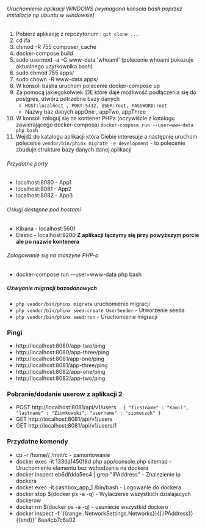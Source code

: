 ###### Uruchomienie aplikacji WINDOWS (wymagana konsola bash poprzez instalacje np ubuntu w windowsie)
1. Pobierz aplikację z repozytorium : `git clone ...`
2. cd ifa
3. chmod -R 755 composer_cache
4. docker-compose build
5. sudo usermod -a -G www-data 'whoami' (polecenie whoami pokazuje aktualnego uzytkownika bash)
6. sudo chmod 755 apps/ 
7. sudo chown -R www-data apps/
8. W konsoli basha uruchom polecenie docker-compose up
9. Za pomocą jakiegokolwiek IDE które daje możliwość podłączenia się do postgres, utwórz potrzebne bazy danych
   * `HOST:localhost , PORT:5432, USER:root, PASSWORD:root`
   * Nazwy baz danych appOne , appTwo, appThree
10. W konsoli zaloguj się na kontener PHPa (oczywiście z katalogu zawierającego docker-composa)
   `docker-compose run --user=www-data php bash`
11. Wejdź do katalogu aplikacji która Ciebie interesuje a następnie uruchom polecenie
   `vendor/bin/phinx migrate -e development` - to polecenie zbuduje strukture bazy danych danej aplikacji
   
###### Przydatne porty 

- localhost:8080 - App1
- localhost:8081 - App2
- localhost:8082 - App3

###### Usługi dostępne pod hostami 
- Kibana - localhost:5601
- Elastic - localhost:9200
  **Z aplikacji łączymy się przy powyższym porcie ale po nazwie kontenera**
  
###### Zalogowanie się na maszyne PHP-a
- docker-compose run --user=www-data php bash

##### Użwyanie migracji bazodanowych
- `php vendor/bin/phinx migrate` uruchomienie migracji
- `php vendor/bin/phinx seed:create UserSeeder` - Utworzenie seeda
- `php vendor/bin/phinx seed:run` - Uruchomienie migracji


### Pingi
- http://localhost:8080/app-two/ping
- http://localhost:8080/app-three/ping
- http://localhost:8081/app-one/ping
- http://localhost:8081/app-three/ping
- http://localhost:8082/app-one/ping
- http://localhost:8082/app-two/ping

### Pobranie/dodanie userow z aplikacji 2
- POST http://localhost:8081/api/v1/users
`  {
   "firstname" : "Kamil",
   "lastname" : "Ziomkowski",
   "username" : "ziomeczek"
  }`
- GET http://localhost:8081/api/v1/users
- GET http://localhost:8081/api/v1/users/1

### Przydatne komendy 
- cp -r /home/<user>/<directory> /mnt/c - zamontowanie 
- docker exec -it 133da1450f8d php app/console.php sitemap  - Uruchomienie elementu bez wchodzenia na dockera 
- docker inspect eb6dfdda5ec4 | grep "IPAddress" - Znalezienie ip dockera
- docker exec -it cashbox_app_1 /bin/bash - Logowanie do dockera
- docker stop $(docker ps -a -q) - Wylaczenie wszystkich dzialajacych dockerow
- docker rm $(docker ps -a -q) - usuniecie wszystkid dockero
- docker inspect -f '{{range .NetworkSettings.Networks}}{{.IPAddress}}{{end}}' 8aa4cb7c6a02

